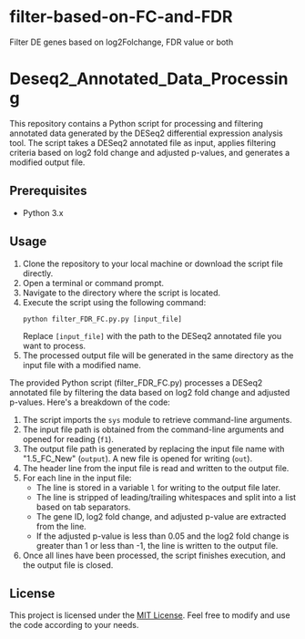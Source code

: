 # filter-based-on-FC-and-FDR
Filter DE genes based on log2Folchange, FDR value or both

# Deseq2_Annotated_Data_Processing

This repository contains a Python script for processing and filtering annotated data generated by the DESeq2 differential expression analysis tool. The script takes a DESeq2 annotated file as input, applies filtering criteria based on log2 fold change and adjusted p-values, and generates a modified output file.

## Prerequisites
- Python 3.x

## Usage
1. Clone the repository to your local machine or download the script file directly.
2. Open a terminal or command prompt.
3. Navigate to the directory where the script is located.
4. Execute the script using the following command:
   ```
   python filter_FDR_FC.py.py [input_file]
   ```
   Replace `[input_file]` with the path to the DESeq2 annotated file you want to process.
5. The processed output file will be generated in the same directory as the input file with a modified name.


The provided Python script (filter_FDR_FC.py) processes a DESeq2 annotated file by filtering the data based on log2 fold change and adjusted p-values. Here's a breakdown of the code:

1. The script imports the `sys` module to retrieve command-line arguments.
2. The input file path is obtained from the command-line arguments and opened for reading (`f1`).
3. The output file path is generated by replacing the input file name with "1.5_FC_New" (`output`). A new file is opened for writing (`out`).
4. The header line from the input file is read and written to the output file.
5. For each line in the input file:
    - The line is stored in a variable `l` for writing to the output file later.
    - The line is stripped of leading/trailing whitespaces and split into a list based on tab separators.
    - The gene ID, log2 fold change, and adjusted p-value are extracted from the line.
    - If the adjusted p-value is less than 0.05 and the log2 fold change is greater than 1 or less than -1, the line is written to the output file.
6. Once all lines have been processed, the script finishes execution, and the output file is closed.

## License
This project is licensed under the [MIT License](LICENSE). Feel free to modify and use the code according to your needs.
